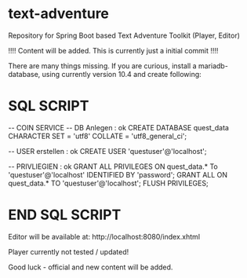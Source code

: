 # text-adventure
Repository for Spring Boot based Text Adventure Toolkit (Player, Editor)

!!!! Content will be added. This is currently just a initial commit !!!!

There are many things missing.
If you are curious, install a mariadb-database, using currently version 10.4 and create following:

# SQL SCRIPT
-- COIN SERVICE
-- DB Anlegen : ok
CREATE DATABASE quest_data
    CHARACTER SET = 'utf8'
    COLLATE = 'utf8_general_ci';

-- USER erstellen : ok
CREATE USER 'questuser'@'localhost';

-- PRIVLIEGIEN : ok
GRANT ALL PRIVILEGES ON quest_data.* To 'questuser'@'localhost' IDENTIFIED BY 'password';
GRANT ALL ON quest_data.* TO 'questuser'@'localhost';
FLUSH PRIVILEGES;

# END SQL SCRIPT

Editor will be available at:
http://localhost:8080/index.xhtml

Player currently not tested / updated!

Good luck - official and new content will be added.
